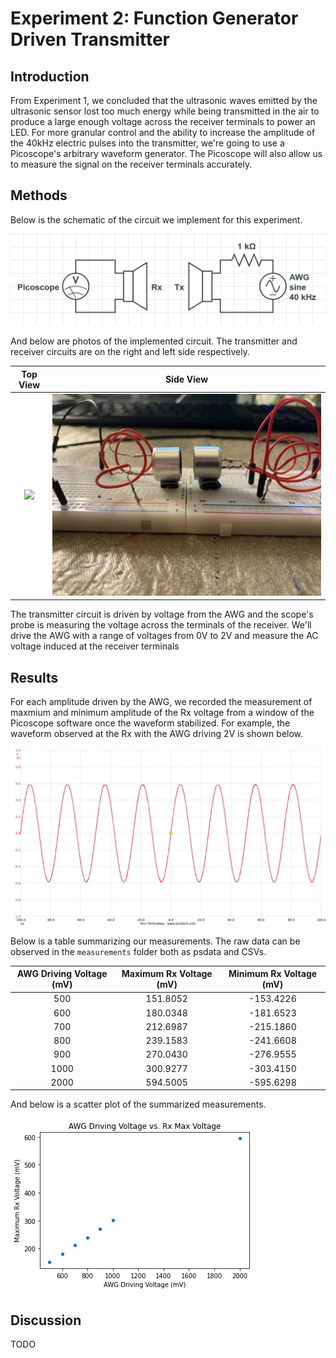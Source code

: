# Experiment 2: Function Generator Driven Transmitter

## Introduction

From Experiment 1, we concluded that the ultrasonic waves emitted by the ultrasonic sensor lost too much energy while being transmitted in the air to produce a large enough voltage across the receiver terminals to power an LED. For more granular control and the ability to increase the amplitude of the 40kHz electric pulses into the transmitter, we're going to use a Picoscope's arbitrary waveform generator. The Picoscope will also allow us to measure the signal on the receiver terminals accurately.


## Methods

Below is the schematic of the circuit we implement for this experiment.

![Tx-Rx Schematic](docs/AWG_Schematic.png)


And below are photos of the implemented circuit. The transmitter and receiver circuits are on the right and left side respectively.

Top View                   |  Side View
:-------------------------:|:-------------------------:
![](docs/AWG_TopView.jpg)  |  ![](docs/AWG_SideView.jpg)

The transmitter circuit is driven by voltage from the AWG and the scope's probe is measuring the voltage across the terminals of the receiver. We'll drive the AWG with a range of voltages from 0V to 2V and measure the AC voltage induced at the receiver terminals

## Results

For each amplitude driven by the AWG, we recorded the measurement of maxmium and minimum amplitude of the Rx voltage from a window of the Picoscope software once the waveform stabilized. For example, the waveform observed at the Rx with the AWG driving 2V is shown below.

![](measurements/Picoscope_example/Picoscope_example_01.jpg )

Below is a table summarizing our measurements. The raw data can be observed in the `measurements` folder both as psdata and CSVs.

AWG Driving Voltage (mV)   |  Maximum Rx Voltage (mV)  |  Minimum Rx Voltage (mV) |
:-------------------------:|:-------------------------:|:-------------------------:
500 	                     |  151.8052 	               |  -153.4226
600 	                     |  180.0348 	               |  -181.6523
700 	                     |  212.6987 	               |  -215.1860
800 	                     |  239.1583 	               |  -241.6608
900 	                     |  270.0430 	               |  -276.9555
1000 	                     |  300.9277 	               |  -303.4150
2000 	                     |  594.5005 	               |  -595.6298

And below is a scatter plot of the summarized measurements.

![](measurements/index.png)

## Discussion

TODO
